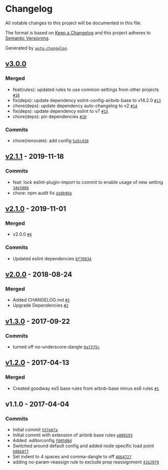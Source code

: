 # Changelog

All notable changes to this project will be documented in this file.

The format is based on [Keep a Changelog](https://keepachangelog.com/en/1.0.0/)
and this project adheres to [Semantic Versioning](https://semver.org/spec/v2.0.0.html).

Generated by [`auto-changelog`](https://github.com/CookPete/auto-changelog).

## [v3.0.0](https://github.com/GoodwayGroup/eslint-config-goodway/compare/v2.1.1...v3.0.0)

### Merged

- feat(rules): updated rules to use common settings from other projects [`#16`](https://github.com/GoodwayGroup/eslint-config-goodway/pull/16)
- fix(deps): update dependency eslint-config-airbnb-base to v14.2.0 [`#13`](https://github.com/GoodwayGroup/eslint-config-goodway/pull/13)
- chore(deps): update dependency auto-changelog to v2 [`#14`](https://github.com/GoodwayGroup/eslint-config-goodway/pull/14)
- fix(deps): update dependency eslint to v7 [`#15`](https://github.com/GoodwayGroup/eslint-config-goodway/pull/15)
- chore(deps): pin dependencies [`#10`](https://github.com/GoodwayGroup/eslint-config-goodway/pull/10)

### Commits

- chore(renovate): add config [`5a5c410`](https://github.com/GoodwayGroup/eslint-config-goodway/commit/5a5c4109e704f102ca4a1c2d9e0864957d595959)

## [v2.1.1](https://github.com/GoodwayGroup/eslint-config-goodway/compare/v2.1.0...v2.1.1) - 2019-11-18

### Commits

- feat: lock eslint-plugin-import to commit to enable usage of new setting [`34e580b`](https://github.com/GoodwayGroup/eslint-config-goodway/commit/34e580b813ff58c89537a8598b8577acd38dd475)
- chore: npm audit fix [`da9b9bb`](https://github.com/GoodwayGroup/eslint-config-goodway/commit/da9b9bbf966219a09106c985c0a886dc1ba7b1ee)

## [v2.1.0](https://github.com/GoodwayGroup/eslint-config-goodway/compare/v2.0.0...v2.1.0) - 2019-11-01

### Merged

- v2.0.0 [`#4`](https://github.com/GoodwayGroup/eslint-config-goodway/pull/4)

### Commits

- Updated eslint dependencies [`8f70934`](https://github.com/GoodwayGroup/eslint-config-goodway/commit/8f70934ded79930119d4f033a328fae6c1db755d)

## [v2.0.0](https://github.com/GoodwayGroup/eslint-config-goodway/compare/v1.3.0...v2.0.0) - 2018-08-24

### Merged

- Added CHANGELOG.md [`#3`](https://github.com/GoodwayGroup/eslint-config-goodway/pull/3)
- Upgrade Dependencies [`#2`](https://github.com/GoodwayGroup/eslint-config-goodway/pull/2)

## [v1.3.0](https://github.com/GoodwayGroup/eslint-config-goodway/compare/v1.2.0...v1.3.0) - 2017-09-22

### Commits

- turned off no-underscore-dangle [`0a7375c`](https://github.com/GoodwayGroup/eslint-config-goodway/commit/0a7375c9b9afd62f69fd4d8c920c34ccd452ab00)

## [v1.2.0](https://github.com/GoodwayGroup/eslint-config-goodway/compare/v1.1.0...v1.2.0) - 2017-04-13

### Merged

- Created goodway es5 base rules from arbnb-base minus es6 rules [`#1`](https://github.com/GoodwayGroup/eslint-config-goodway/pull/1)

## v1.1.0 - 2017-04-04

### Commits

- Initial commit [`557e67a`](https://github.com/GoodwayGroup/eslint-config-goodway/commit/557e67a66792e974eb9ac956226a62bb0cb10b27)
- Initial commit with extension of airbnb base rules [`e880193`](https://github.com/GoodwayGroup/eslint-config-goodway/commit/e880193c6ab1e4cb777933f816846edc3461d847)
- Added .editorconfig [`f00508d`](https://github.com/GoodwayGroup/eslint-config-goodway/commit/f00508d6bc3b8d080eee5eb6f0ec9ef1f7571e7e)
- Switched around default config and added node specific load point [`b0bb8f7`](https://github.com/GoodwayGroup/eslint-config-goodway/commit/b0bb8f70292b26ce5c58414c1addc27bbabe1891)
- Set indent to 4 spaces and comma-dangle to off [`4664727`](https://github.com/GoodwayGroup/eslint-config-goodway/commit/4664727826a351261a9b5ea794aa983b82720abc)
- adding no-param-reassign rule to exclude prop reassignment [`41b2979`](https://github.com/GoodwayGroup/eslint-config-goodway/commit/41b2979dd2f7c68622e714436c4327013cd91ccf)
